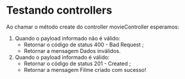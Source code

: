 # Testando controllers 

Ao chamar o método create do controller movieController esperamos:
1. Quando o payload informado não é válido:
    - Retornar o código de status 400 - Bad Request ;
    - Retornar a mensagem Dados inválidos.
2. Quando o payload informado é válido:
    - Retornar o código de status 201 - Created ;
    - Retornar a mensagem Filme criado com sucesso!
